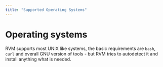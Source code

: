 ```yaml
---
title: "Supported Operating Systems"
---
```


# Operating systems

RVM supports most UNIX like systems, the basic requirements are `bash`, `curl` and
overall GNU version of tools - but RVM tries to autodetect it and install anything what is needed.
